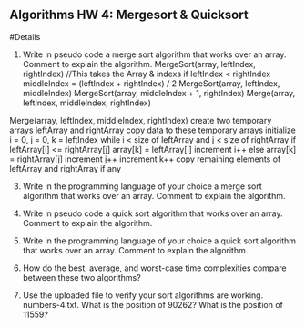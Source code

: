 ## Algorithms HW 4: Mergesort & Quicksort

#Details
1. Write in pseudo code a merge sort algorithm that works over an array. Comment to explain the algorithm.
  MergeSort(array, leftIndex, rightIndex) //This takes the Array & indexs
    if leftIndex < rightIndex
    middleIndex = (leftIndex + rightIndex) / 2
    MergeSort(array, leftIndex, middleIndex)
    MergeSort(array, middleIndex + 1, rightIndex)
    Merge(array, leftIndex, middleIndex, rightIndex)

  Merge(array, leftIndex, middleIndex, rightIndex)
    create two temporary arrays leftArray and rightArray
    copy data to these temporary arrays
    initialize i = 0, j = 0, k = leftIndex
    while i < size of leftArray and j < size of rightArray
      if leftArray[i] <= rightArray[j]
        array[k] = leftArray[i]
        increment i++
      else
        array[k] = rightArray[j]
        increment j++
      increment k++
    copy remaining elements of leftArray and rightArray if any

3. Write in the programming language of your choice a merge sort algorithm that works over an array. Comment to explain the algorithm.

4. Write in pseudo code a quick sort algorithm that works over an array. Comment to explain the algorithm.

5. Write in the programming language of your choice a quick sort algorithm that works over an array. Comment to explain the algorithm.

6. How do the best, average, and worst-case time complexities compare between these two algorithms? 

7. Use the uploaded file to verify your sort algorithms are working. numbers-4.txt.  What is the position of 90262? What is the position of 11559? 
